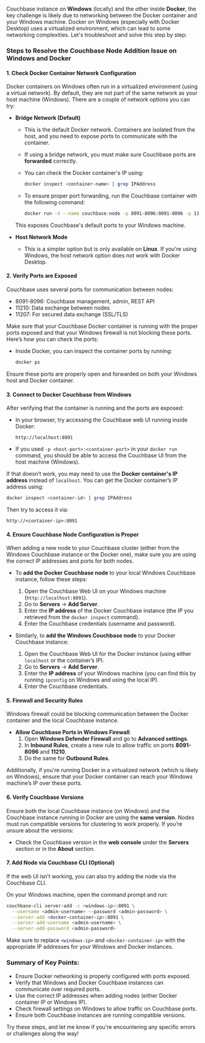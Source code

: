 Couchbase instance on **Windows** (locally) and the other inside **Docker**, the key challenge is likely due to networking between the Docker container and your Windows machine. Docker on Windows (especially with Docker Desktop) uses a virtualized environment, which can lead to some networking complexities. Let's troubleshoot and solve this step by step:

### Steps to Resolve the Couchbase Node Addition Issue on Windows and Docker

#### 1. **Check Docker Container Network Configuration**
   Docker containers on Windows often run in a virtualized environment (using a virtual network). By default, they are not part of the same network as your host machine (Windows). There are a couple of network options you can try:

   - **Bridge Network (Default)**
     - This is the default Docker network. Containers are isolated from the host, and you need to expose ports to communicate with the container.
     - If using a bridge network, you must make sure Couchbase ports are **forwarded** correctly.
     - You can check the Docker container's IP using:
       ```bash
       docker inspect <container-name> | grep IPAddress
       ```

     - To ensure proper port forwarding, run the Couchbase container with the following command:
       ```bash
       docker run -d --name couchbase-node -p 8091-8096:8091-8096 -p 11210:11210 couchbase
       ```

     This exposes Couchbase's default ports to your Windows machine.

   - **Host Network Mode**
     - This is a simpler option but is only available on **Linux**. If you're using Windows, the host network option does not work with Docker Desktop.

#### 2. **Verify Ports are Exposed**
   Couchbase uses several ports for communication between nodes:
   - 8091-8096: Couchbase management, admin, REST API
   - 11210: Data exchange between nodes
   - 11207: For secured data exchange (SSL/TLS)

   Make sure that your Couchbase Docker container is running with the proper ports exposed and that your Windows firewall is not blocking these ports. Here’s how you can check the ports:
   - Inside Docker, you can inspect the container ports by running:
     ```bash
     docker ps
     ```

   Ensure these ports are properly open and forwarded on both your Windows host and Docker container.

#### 3. **Connect to Docker Couchbase from Windows**
   After verifying that the container is running and the ports are exposed:
   - In your browser, try accessing the Couchbase web UI running inside Docker:
     ```
     http://localhost:8091
     ```
   - If you used `-p <host-port>:<container-port>` in your `docker run` command, you should be able to access the Couchbase UI from the host machine (Windows).

   If that doesn’t work, you may need to use the **Docker container's IP address** instead of `localhost`. You can get the Docker container’s IP address using:
   ```bash
   docker inspect <container-id> | grep IPAddress
   ```
   Then try to access it via:
   ```
   http://<container-ip>:8091
   ```

#### 4. **Ensure Couchbase Node Configuration is Proper**
   When adding a new node to your Couchbase cluster (either from the Windows Couchbase instance or the Docker one), make sure you are using the correct IP addresses and ports for both nodes.

   - To **add the Docker Couchbase node** to your local Windows Couchbase instance, follow these steps:
     1. Open the Couchbase Web UI on your Windows machine (`http://localhost:8091`).
     2. Go to **Servers** → **Add Server**.
     3. Enter the **IP address** of the Docker Couchbase instance (the IP you retrieved from the `docker inspect` command).
     4. Enter the Couchbase credentials (username and password).

   - Similarly, to **add the Windows Couchbase node** to your Docker Couchbase instance:
     1. Open the Couchbase Web UI for the Docker instance (using either `localhost` or the container’s IP).
     2. Go to **Servers** → **Add Server**.
     3. Enter the **IP address** of your Windows machine (you can find this by running `ipconfig` on Windows and using the local IP).
     4. Enter the Couchbase credentials.

#### 5. **Firewall and Security Rules**
   Windows firewall could be blocking communication between the Docker container and the local Couchbase instance.

   - **Allow Couchbase Ports in Windows Firewall**:
     1. Open **Windows Defender Firewall** and go to **Advanced settings**.
     2. In **Inbound Rules**, create a new rule to allow traffic on ports **8091-8096** and **11210**.
     3. Do the same for **Outbound Rules**.

   Additionally, if you're running Docker in a virtualized network (which is likely on Windows), ensure that your Docker container can reach your Windows machine’s IP over these ports.

#### 6. **Verify Couchbase Versions**
   Ensure both the local Couchbase instance (on Windows) and the Couchbase instance running in Docker are using the **same version**. Nodes must run compatible versions for clustering to work properly. If you’re unsure about the versions:
   - Check the Couchbase version in the **web console** under the **Servers** section or in the **About** section.

#### 7. **Add Node via Couchbase CLI (Optional)**
   If the web UI isn’t working, you can also try adding the node via the Couchbase CLI.

   On your Windows machine, open the command prompt and run:
   ```bash
   couchbase-cli server-add -c <windows-ip>:8091 \
     --username <admin-username> --password <admin-password> \
     --server-add <docker-container-ip>:8091 \
     --server-add-username <admin-username> \
     --server-add-password <admin-password>
   ```

   Make sure to replace `<windows-ip>` and `<docker-container-ip>` with the appropriate IP addresses for your Windows and Docker instances.

### Summary of Key Points:
- Ensure Docker networking is properly configured with ports exposed.
- Verify that Windows and Docker Couchbase instances can communicate over required ports.
- Use the correct IP addresses when adding nodes (either Docker container IP or Windows IP).
- Check firewall settings on Windows to allow traffic on Couchbase ports.
- Ensure both Couchbase instances are running compatible versions.

Try these steps, and let me know if you're encountering any specific errors or challenges along the way!